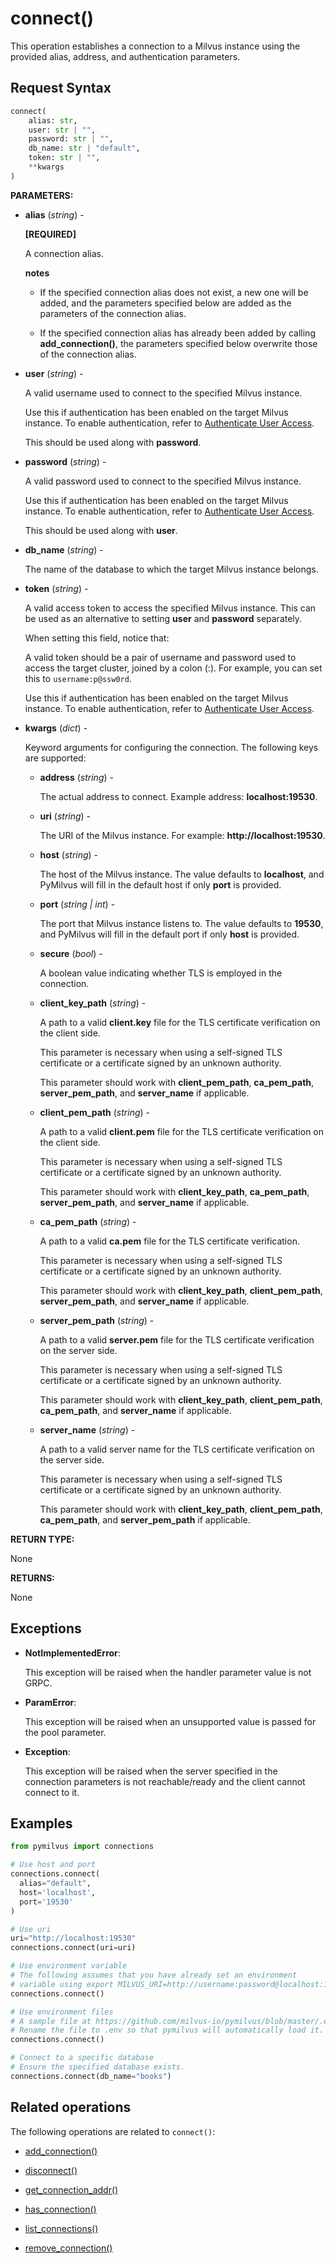 # connect()

This operation establishes a connection to a Milvus instance using the provided alias, address, and authentication parameters.

## Request Syntax

```python
connect(
    alias: str,
    user: str | "",
    password: str | "",
    db_name: str | "default",
    token: str | "",
    **kwargs
)
```

**PARAMETERS:**

- **alias** (*string*) -

    **[REQUIRED]**

    A connection alias.

    <div class="admonition note">

    <p><b>notes</b></p>

    <ul>
    <li><p>If the specified connection alias does not exist, a new one will be added, and the parameters specified below are added as the parameters of the connection alias.</p></li>
    <li><p>If the specified connection alias has already been added by calling <strong>add_connection()</strong>, the parameters specified below overwrite those of the connection alias.</p></li>
    </ul>

    </div>

- **user** (*string*) -

    A valid username used to connect to the specified Milvus instance.

    Use this if authentication has been enabled on the target Milvus instance. To enable authentication, refer to [Authenticate User Access](https://milvus.io/docs/authenticate.md).

    This should be used along with **password**.

- **password** (*string*) -

    A valid password used to connect to the specified Milvus instance.

    Use this if authentication has been enabled on the target Milvus instance. To enable authentication, refer to [Authenticate User Access](https://milvus.io/docs/authenticate.md).

    This should be used along with **user**.

- **db_name** (*string*) -

    The name of the database to which the target Milvus instance belongs.

- **token** (*string*) -

    A valid access token to access the specified Milvus instance. This can be used as an alternative to setting **user** and **password** separately.

    When setting this field, notice that:

    A valid token should be a pair of username and password used to access the target cluster, joined by a colon (:). For example, you can set this to `username:p@ssw0rd`.

    Use this if authentication has been enabled on the target Milvus instance. To enable authentication, refer to [Authenticate User Access](https://milvus.io/docs/authenticate.md).

- **kwargs** (*dict*) -

    Keyword arguments for configuring the connection. The following keys are supported:

    - **address** (*string*) -

        The actual address to connect. Example address: **localhost:19530**.

    - **uri** (*string*) -

        The URI of the Milvus instance. For example: **http://localhost:19530**.

    - **host** (*string*) -

        The host of the Milvus instance. The value defaults to **localhost**, and PyMilvus will fill in the default host if only **port** is provided.

    - **port** (*string | int*) -

        The port that Milvus instance listens to. The value defaults to **19530**, and PyMilvus will fill in the default port if only **host** is provided.

    - **secure** (*bool*) -

        A boolean value indicating whether TLS is employed in the connection.

    - **client_key_path** (*string*) -

        A path to a valid **client.key** file for the TLS certificate verification on the client side.

        This parameter is necessary when using a self-signed TLS certificate or a certificate signed by an unknown authority.

        This parameter should work with **client_pem_path**, **ca_pem_path**, **server_pem_path**, and **server_name** if applicable.

    - **client_pem_path** (*string*) -

        A path to a valid **client.pem** file for the TLS certificate verification on the client side.

        This parameter is necessary when using a self-signed TLS certificate or a certificate signed by an unknown authority.

        This parameter should work with **client_key_path**, **ca_pem_path**, **server_pem_path**, and **server_name** if applicable.

    - **ca_pem_path** (*string*) -

        A path to a valid **ca.pem** file for the TLS certificate verification.

        This parameter is necessary when using a self-signed TLS certificate or a certificate signed by an unknown authority.

        This parameter should work with **client_key_path**, **client_pem_path**, **server_pem_path**, and **server_name** if applicable.

    - **server_pem_path** (*string*) -

        A path to a valid **server.pem** file for the TLS certificate verification on the server side.

        This parameter is necessary when using a self-signed TLS certificate or a certificate signed by an unknown authority.

        This parameter should work with **client_key_path**, **client_pem_path**, **ca_pem_path**, and **server_name** if applicable.

    - **server_name** (*string*) -

        A path to a valid server name for the TLS certificate verification on the server side.

        This parameter is necessary when using a self-signed TLS certificate or a certificate signed by an unknown authority.

        This parameter should work with **client_key_path**, **client_pem_path**, **ca_pem_path**, and **server_pem_path** if applicable.

**RETURN TYPE:**

None

**RETURNS:**

None

## Exceptions

- **NotImplementedError**:

    This exception will be raised when the handler parameter value is not GRPC.

- **ParamError**: 

    This exception will be raised when an unsupported value is passed for the pool parameter.

- **Exception**: 

    This exception will be raised when the server specified in the connection parameters is not reachable/ready and the client cannot connect to it.

## Examples

```python
from pymilvus import connections

# Use host and port
connections.connect(
  alias="default", 
  host='localhost', 
  port='19530'
)

# Use uri
uri="http://localhost:19530"
connections.connect(uri=uri)

# Use environment variable
# The following assumes that you have already set an environment 
# variable using export MILVUS_URI=http://username:password@localhost:19530
connections.connect()

# Use environment files
# A sample file at https://github.com/milvus-io/pymilvus/blob/master/.env.example
# Rename the file to .env so that pymilvus will automatically load it.
connections.connect()

# Connect to a specific database
# Ensure the specified database exists.
connections.connect(db_name="books")
```

## Related operations

The following operations are related to `connect()`:

- [add_connection()](add_connection.md)

- [disconnect()](disconnect.md)

- [get_connection_addr()](get_connection_addr.md)

- [has_connection()](has_connection.md)

- [list_connections()](list_connections.md)

- [remove_connection()](remove_connection.md)

